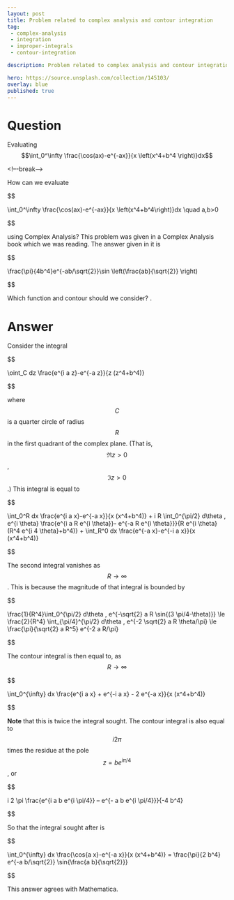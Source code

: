 ```yaml
---
layout: post
title: Problem related to complex analysis and contour integration
tag:
 - complex-analysis
 - integration
 - improper-integrals
 - contour-integration

description: Problem related to complex analysis and contour integration

hero: https://source.unsplash.com/collection/145103/
overlay: blue 
published: true
---
```


# Question 

Evaluating $$\int_0^\infty \frac{\cos(ax)-e^{-ax}}{x \left(x^4+b^4 \right)}dx$$

<!–-break-–>


How can we evaluate 


$$

\int_0^\infty \frac{\cos(ax)-e^{-ax}}{x \left(x^4+b^4\right)}dx \quad a,b>0

$$


using Complex Analysis? This problem was given in a Complex Analysis book which we was reading.
 The answer given in it is


$$

\frac{\pi}{4b^4}e^{-ab/\sqrt{2}}\sin \left(\frac{ab}{\sqrt{2}} \right)

$$


Which function and contour should we consider?
.


# Answer 


Consider the integral


$$

\oint_C dz \frac{e^{i a z}-e^{-a z}}{z (z^4+b^4)}

$$


where $$C$$ is a quarter circle of radius $$R$$ in the first quadrant of the complex plane.  (That is, $$\Re{z} > 0$$, $$\Im{z}>0$$.)  This integral is equal to


$$

\int_0^R dx \frac{e^{i a x}-e^{-a x}}{x (x^4+b^4)} + i R \int_0^{\pi/2} d\theta \, e^{i \theta} \frac{e^{i a R e^{i \theta}}- e^{-a R e^{i \theta}}}{R e^{i \theta} (R^4 e^{i 4 \theta}+b^4)} + \int_R^0 dx \frac{e^{-a x}-e^{-i a x}}{x (x^4+b^4)}

$$


The second integral vanishes as $$R \to \infty$$.  This is because the magnitude of that integral is bounded by


$$

\frac{1}{R^4}\int_0^{\pi/2} d\theta \, e^{-\sqrt{2} a R \sin{(3 \pi/4-\theta)}} \le \frac{2}{R^4} \int_{\pi/4}^{\pi/2} d\theta \, e^{-2 \sqrt{2} a R \theta/\pi} \le \frac{\pi}{\sqrt{2} a R^5} e^{-2 a R/\pi}

$$


The contour integral is then equal to, as $$R \to \infty$$


$$

\int_0^{\infty} dx \frac{e^{i a x} + e^{-i a x} - 2 e^{-a x}}{x (x^4+b^4)}

$$




**Note** that this is twice the integral sought.
The contour integral is also equal to $$i 2 \pi$$ times the residue at the pole $$z=b e^{i \pi/4}$$, or


$$

i 2 \pi \frac{e^{i a b e^{i \pi/4}} – e^{- a b e^{i \pi/4}}}{-4 b^4}

$$


So that the integral sought after is


$$

\int_0^{\infty} dx \frac{\cos{a x}-e^{-a x}}{x (x^4+b^4)} = \frac{\pi}{2 b^4} e^{-a b/\sqrt{2}} \sin{\frac{a b}{\sqrt{2}}}

$$


This answer agrees with Mathematica.

